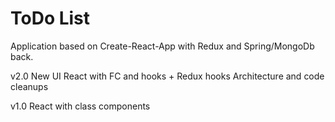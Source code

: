 # ToDo List
Application based on Create-React-App with Redux and Spring/MongoDb back.

v2.0
New UI
React with FC and hooks + Redux hooks
Architecture and code cleanups

v1.0
React with class components